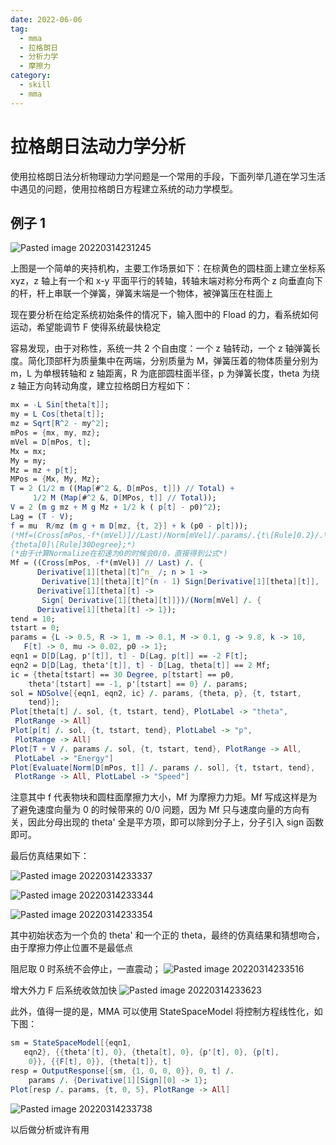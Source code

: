 ```yaml
---
date: 2022-06-06
tag:
  - mma
  - 拉格朗日
  - 分析力学
  - 摩擦力
category:
  - skill
  - mma
---
```



# 拉格朗日法动力学分析


使用拉格朗日法分析物理动力学问题是一个常用的手段，下面列举几道在学习生活中遇见的问题，使用拉格朗日方程建立系统的动力学模型。

## 例子 1

![Pasted image 20220314231245](./assets/Pasted-image-20220314231245.png)

上图是一个简单的夹持机构，主要工作场景如下：在棕黄色的圆柱面上建立坐标系 xyz，z 轴上有一个和 x-y 平面平行的转轴，转轴末端对称分布两个 z 向垂直向下的杆，杆上串联一个弹簧，弹簧末端是一个物体，被弹簧压在柱面上

现在要分析在给定系统初始条件的情况下，输入图中的 Fload 的力，看系统如何运动，希望能调节 F 使得系统最快稳定

容易发现，由于对称性，系统一共 2 个自由度：一个 z 轴转动，一个 z 轴弹簧长度。简化顶部杆为质量集中在两端，分别质量为 M，弹簧压着的物体质量分别为 m，L 为单根转轴和 z 轴距离，R 为底部圆柱面半径，p 为弹簧长度，theta 为绕 z 轴正方向转动角度，建立拉格朗日方程如下：

```mathematica
mx = -L Sin[theta[t]];
my = L Cos[theta[t]];
mz = Sqrt[R^2 - my^2];
mPos = {mx, my, mz};
mVel = D[mPos, t];
Mx = mx;
My = my;
Mz = mz + p[t];
MPos = {Mx, My, Mz};
T = 2 (1/2 m ((Map[#^2 &, D[mPos, t]]) // Total) + 
     1/2 M (Map[#^2 &, D[MPos, t]] // Total));
V = 2 (m g mz + M g Mz + 1/2 k ( p[t] - p0)^2);
Lag = (T - V);
f = mu  R/mz (m g + m D[mz, {t, 2}] + k (p0 - p[t]));
(*Mf=(Cross[mPos,-f*(mVel)]//Last)/Norm[mVel]/.params/.{t\[Rule]0.2}/.\
{theta[0]\[Rule]30Degree};*)
(*由于计算Normalize在初速为0的时候会0/0，直接得到公式*)
Mf = ((Cross[mPos, -f*(mVel)] // Last) /. { 
      Derivative[1][theta][t]^n_ /; n > 1 -> 
       Derivative[1][theta][t]^(n - 1) Sign[Derivative[1][theta][t]], 
      Derivative[1][theta][t] -> 
       Sign[ Derivative[1][theta][t]]})/(Norm[mVel] /. { 
      Derivative[1][theta][t] -> 1});
tend = 10;
tstart = 0;
params = {L -> 0.5, R -> 1, m -> 0.1, M -> 0.1, g -> 9.8, k -> 10, 
   F[t] -> 0, mu -> 0.02, p0 -> 1};
eqn1 = D[D[Lag, p'[t]], t] - D[Lag, p[t]] == -2 F[t];
eqn2 = D[D[Lag, theta'[t]], t] - D[Lag, theta[t]] == 2 Mf;
ic = {theta[tstart] == 30 Degree, p[tstart] == p0, 
    theta'[tstart] == -1, p'[tstart] == 0} /. params;
sol = NDSolve[{eqn1, eqn2, ic} /. params, {theta, p}, {t, tstart, 
    tend}];
Plot[theta[t] /. sol, {t, tstart, tend}, PlotLabel -> "theta", 
 PlotRange -> All]
Plot[p[t] /. sol, {t, tstart, tend}, PlotLabel -> "p", 
 PlotRange -> All]
Plot[T + V /. params /. sol, {t, tstart, tend}, PlotRange -> All, 
 PlotLabel -> "Energy"]
Plot[Evaluate[Norm[D[mPos, t]] /. params /. sol], {t, tstart, tend}, 
 PlotRange -> All, PlotLabel -> "Speed"]    
```

注意其中 f 代表物块和圆柱面摩擦力大小，Mf 为摩擦力力矩。Mf 写成这样是为了避免速度向量为 0 的时候带来的 0/0 问题，因为 Mf 只与速度向量的方向有关，因此分母出现的 theta' 全是平方项，即可以除到分子上，分子引入 sign 函数即可。

最后仿真结果如下：

![Pasted image 20220314233337](./assets/Pasted-image-20220314233337.png)

![Pasted image 20220314233344](./assets/Pasted-image-20220314233344.png)

![Pasted image 20220314233354](./assets/Pasted-image-20220314233354.png)

其中初始状态为一个负的 theta' 和一个正的 theta，最终的仿真结果和猜想吻合，由于摩擦力停止位置不是最低点

阻尼取 0 时系统不会停止，一直震动；
![Pasted image 20220314233516](./assets/Pasted-image-20220314233516.png)


增大外力 F 后系统收敛加快
![Pasted image 20220314233623](./assets/Pasted-image-20220314233623.png)

此外，值得一提的是，MMA 可以使用 StateSpaceModel 将控制方程线性化，如下图：
```mathematica
sm = StateSpaceModel[{eqn1, 
   eqn2}, {{theta'[t], 0}, {theta[t], 0}, {p'[t], 0}, {p[t], 
    0}}, {{F[t], 0}}, {theta[t]}, t]
resp = OutputResponse[{sm, {1, 0, 0, 0}}, 0, t] /. 
    params /. {Derivative[1][Sign][0] -> 1};
Plot[resp /. params, {t, 0, 5}, PlotRange -> All]
```

![Pasted image 20220314233738](./assets/Pasted-image-20220314233738.png)

以后做分析或许有用
